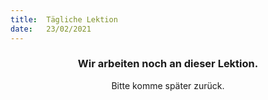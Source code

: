 ```yaml
---
title:  Tägliche Lektion
date:   23/02/2021
---
```


### <center>Wir arbeiten noch an dieser Lektion.</center>
<center>Bitte komme später zurück.</center>